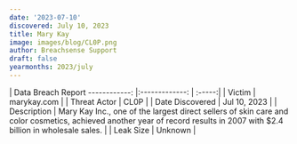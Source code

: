 ```yaml
---
date: '2023-07-10'
discovered: July 10, 2023
title: Mary Kay
image: images/blog/CL0P.png
author: Breachsense Support
draft: false
yearmonths: 2023/july
---
```



| Data Breach Report
------------:     |:-------------:    | :-----:|
| Victim      | marykay.com      | 
| Threat Actor      | CL0P      | 
| Date Discovered      | Jul 10, 2023      | 
| Description      | Mary Kay Inc., one of the largest direct sellers of skin care and color cosmetics, achieved another year of record results in 2007 with $2.4 billion in wholesale sales.      | 
| Leak Size      | Unknown      | 

